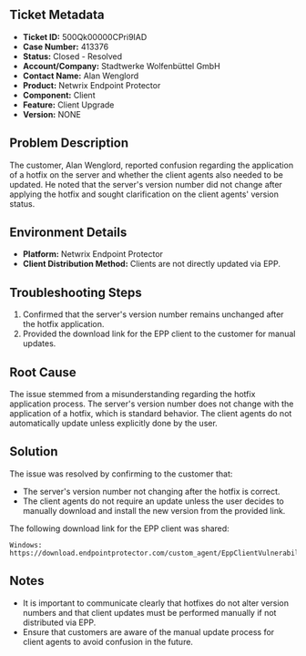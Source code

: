 ## Ticket Metadata
- **Ticket ID:** 500Qk00000CPri9IAD
- **Case Number:** 413376
- **Status:** Closed - Resolved
- **Account/Company:** Stadtwerke Wolfenbüttel GmbH
- **Contact Name:** Alan Wenglord
- **Product:** Netwrix Endpoint Protector
- **Component:** Client
- **Feature:** Client Upgrade
- **Version:** NONE

## Problem Description
The customer, Alan Wenglord, reported confusion regarding the application of a hotfix on the server and whether the client agents also needed to be updated. He noted that the server's version number did not change after applying the hotfix and sought clarification on the client agents' version status.

## Environment Details
- **Platform:** Netwrix Endpoint Protector
- **Client Distribution Method:** Clients are not directly updated via EPP.

## Troubleshooting Steps
1. Confirmed that the server's version number remains unchanged after the hotfix application.
2. Provided the download link for the EPP client to the customer for manual updates.

## Root Cause
The issue stemmed from a misunderstanding regarding the hotfix application process. The server's version number does not change with the application of a hotfix, which is standard behavior. The client agents do not automatically update unless explicitly done by the user.

## Solution
The issue was resolved by confirming to the customer that:
- The server's version number not changing after the hotfix is correct.
- The client agents do not require an update unless the user decides to manually download and install the new version from the provided link.

The following download link for the EPP client was shared:
```
Windows: https://download.endpointprotector.com/custom_agent/EppClientVulnerability/EPPClient_v6.2.2.2005.zip
```

## Notes
- It is important to communicate clearly that hotfixes do not alter version numbers and that client updates must be performed manually if not distributed via EPP.
- Ensure that customers are aware of the manual update process for client agents to avoid confusion in the future.